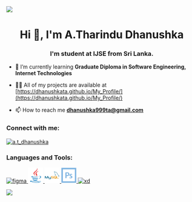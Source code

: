 <img src ="https://assets.bitdegree.org/online-learning-platforms/storage/media/2018/08/what-is-a-web-developer.jpg">
<h1 align="center">Hi 👋, I'm A.Tharindu Dhanushka</h1>
<h3 align="center">I'm student at IJSE from Sri Lanka.</h3>

- 🌱 I’m currently learning **Graduate Diploma in Software Engineering, Internet Technologies**

- 👨‍💻 All of my projects are available at [https://dhanushkata.github.io/My_Profile/](https://dhanushkata.github.io/My_Profile/)

- 📫 How to reach me **dhanushka999ta@gmail.com**

<h3 align="left">Connect with me:</h3>
<p align="left">
<a href="https://instagram.com/a.t_dhanushka" target="blank"><img align="center" src="https://raw.githubusercontent.com/rahuldkjain/github-profile-readme-generator/master/src/images/icons/Social/instagram.svg" alt="a.t_dhanushka" height="30" width="40" /></a>
</p>

<h3 align="left">Languages and Tools:</h3>
<p align="left"> <a href="https://www.figma.com/" target="_blank" rel="noreferrer"> <img src="https://www.vectorlogo.zone/logos/figma/figma-icon.svg" alt="figma" width="40" height="40"/> </a> <a href="https://www.java.com" target="_blank" rel="noreferrer"> <img src="https://raw.githubusercontent.com/devicons/devicon/master/icons/java/java-original.svg" alt="java" width="40" height="40"/> </a> <a href="https://www.mysql.com/" target="_blank" rel="noreferrer"> <img src="https://raw.githubusercontent.com/devicons/devicon/master/icons/mysql/mysql-original-wordmark.svg" alt="mysql" width="40" height="40"/> </a> <a href="https://www.photoshop.com/en" target="_blank" rel="noreferrer"> <img src="https://raw.githubusercontent.com/devicons/devicon/master/icons/photoshop/photoshop-line.svg" alt="photoshop" width="40" height="40"/> </a> <a href="https://www.adobe.com/products/xd.html" target="_blank" rel="noreferrer"> <img src="https://cdn.worldvectorlogo.com/logos/adobe-xd.svg" alt="xd" width="40" height="40"/> </a> </p>

<img src ="https://media.tenor.com/Ug6cbVA1ZsMAAAAd/developer.gif">


<!--
**DhanushkaTA/DhanushkaTA** is a ✨ _special_ ✨ repository because its `README.md` (this file) appears on your GitHub profile.

Here are some ideas to get you started:

- 🔭 I’m currently working on ...
- 🌱 I’m currently learning ...
- 👯 I’m looking to collaborate on ...
- 🤔 I’m looking for help with ...
- 💬 Ask me about ...
- 📫 How to reach me: ...
- 😄 Pronouns: ...
- ⚡ Fun fact: ...
-->
